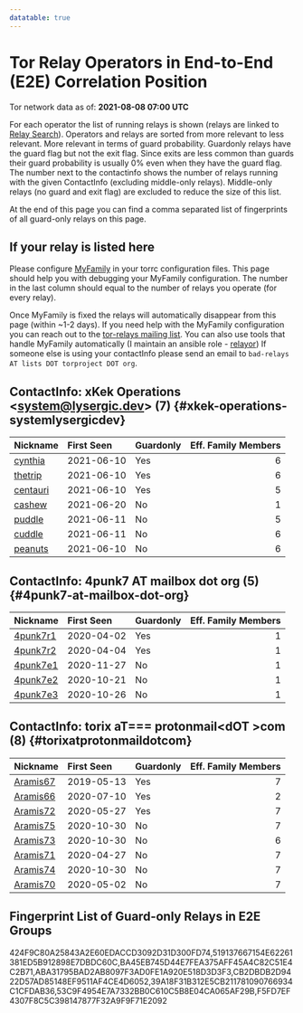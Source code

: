 ```yaml
---
datatable: true
---
```



# Tor Relay Operators in End-to-End (E2E) Correlation Position

Tor network data as of: **2021-08-08 07:00 UTC**

For each operator the list of running relays is shown (relays are linked to [Relay Search](https://metrics.torproject.org/rs.html)).
Operators and relays are sorted from more relevant to less relevant. More relevant in terms of guard probability.
Guardonly relays have the guard flag but not the exit flag.
Since exits are less common than guards their guard probability is usually 0% even when they have the guard flag.
The number next to the contactinfo shows the number of relays running with the given ContactInfo (excluding middle-only relays).
Middle-only relays (no guard and exit flag) are excluded to reduce the size of this list.

At the end of this page you can find a comma separated list of fingerprints of all guard-only relays on this page.

## If your relay is listed here
Please configure [MyFamily](https://www.torproject.org/docs/tor-manual.html.en#MyFamily) in your torrc configuration files.
This page should help you with debugging your MyFamily configuration. The number in the last column should equal to the number of
relays you operate (for every relay).

Once MyFamily is fixed the relays will automatically disappear from this page (within ~1-2 days).
If you need help with the MyFamily configuration you can reach out to the
[tor-relays mailing list](https://lists.torproject.org/cgi-bin/mailman/listinfo/tor-relays).
You can also use tools that handle MyFamily automatically (I maintain an ansible role - 
[relayor](https://medium.com/@nusenu/deploying-tor-relays-with-ansible-6612593fa34d))
If someone else is using your contactInfo please send an email to ```bad-relays AT lists DOT torproject DOT org```.


## ContactInfo: xKek Operations &lt;system@lysergic.dev&gt; (7) {#xkek-operations-systemlysergicdev}

| Nickname                                                                                            | First Seen   | Guardonly   |   Eff. Family Members |
|:----------------------------------------------------------------------------------------------------|:-------------|:------------|----------------------:|
| [cynthia](https://metrics.torproject.org/rs.html#details/519137667154E62261381ED5B912898E7DBDC60C)  | 2021-06-10   | Yes         |                     6 |
| [thetrip](https://metrics.torproject.org/rs.html#details/424F9C80A25843A2E60EDACCD3092D31D300FD74)  | 2021-06-10   | Yes         |                     6 |
| [centauri](https://metrics.torproject.org/rs.html#details/BA45EB745D44E7FEA375AFF45A4C82C51E4C2B71) | 2021-06-10   | Yes         |                     5 |
| [cashew](https://metrics.torproject.org/rs.html#details/8063D1DCE54116090DD1B03E0D602E4AABE281F1)   | 2021-06-20   | No          |                     1 |
| [puddle](https://metrics.torproject.org/rs.html#details/9AF0C9EB3BDE62145DCE690CC82B9B8D79987E10)   | 2021-06-11   | No          |                     5 |
| [cuddle](https://metrics.torproject.org/rs.html#details/C1734E8C2D2DC1A579794DFA209C7CBCFA2B26F7)   | 2021-06-11   | No          |                     6 |
| [peanuts](https://metrics.torproject.org/rs.html#details/F62B74728AC72A495C986255199D9AF19CCA5B51)  | 2021-06-10   | No          |                     6 |

## ContactInfo: 4punk7 AT mailbox dot org (5) {#4punk7-at-mailbox-dot-org}

| Nickname                                                                                            | First Seen   | Guardonly   |   Eff. Family Members |
|:----------------------------------------------------------------------------------------------------|:-------------|:------------|----------------------:|
| [4punk7r1](https://metrics.torproject.org/rs.html#details/ABA31795BAD2AB8097F3AD0FE1A920E518D3D3F3) | 2020-04-02   | Yes         |                     1 |
| [4punk7r2](https://metrics.torproject.org/rs.html#details/CB2DBDB2D9422D57AD85148EF9511AF4CE4D6052) | 2020-04-04   | Yes         |                     1 |
| [4punk7e1](https://metrics.torproject.org/rs.html#details/2E0C69E59B5B6AA15BB1C269690722607663416C) | 2020-11-27   | No          |                     1 |
| [4punk7e2](https://metrics.torproject.org/rs.html#details/68057FD302B0F83C0ED00B6D70FDAD6BEEF2005B) | 2020-10-21   | No          |                     1 |
| [4punk7e3](https://metrics.torproject.org/rs.html#details/F42FF0E095F23AD253622272F984649DDEEB402C) | 2020-10-26   | No          |                     1 |

## ContactInfo: torix aT=== protonmail&lt;dOT &gt;com (8) {#torixatprotonmaildotcom}

| Nickname                                                                                            | First Seen   | Guardonly   |   Eff. Family Members |
|:----------------------------------------------------------------------------------------------------|:-------------|:------------|----------------------:|
| [Aramis67](https://metrics.torproject.org/rs.html#details/53C9F4954E7A7332BB0C610C5B8E04CA065AF29B) | 2019-05-13   | Yes         |                     7 |
| [Aramis66](https://metrics.torproject.org/rs.html#details/39A18F31B312E5CB211781090766934C1CFDAB36) | 2020-07-10   | Yes         |                     2 |
| [Aramis72](https://metrics.torproject.org/rs.html#details/F5FD7EF4307F8C5C398147877F32A9F9F71E2092) | 2020-05-27   | Yes         |                     7 |
| [Aramis75](https://metrics.torproject.org/rs.html#details/4D2A4831BB67853A6FA01517A61B810D4480AE2F) | 2020-10-30   | No          |                     7 |
| [Aramis73](https://metrics.torproject.org/rs.html#details/5FCB4186E2BCD4E8E510EACEC7AABE2194CA36BC) | 2020-10-30   | No          |                     6 |
| [Aramis71](https://metrics.torproject.org/rs.html#details/AB32B2EA350C10888144A7ECCA7FFACA844C2052) | 2020-04-27   | No          |                     7 |
| [Aramis74](https://metrics.torproject.org/rs.html#details/B8F6C6A0F6D0ACBEB3D39B1D99161EFACCE27E6F) | 2020-10-30   | No          |                     7 |
| [Aramis70](https://metrics.torproject.org/rs.html#details/DEAA89B5B8D9CEAD5CE0F9281D482A4EACC30592) | 2020-05-02   | No          |                     7 |


## Fingerprint List of Guard-only Relays in E2E Groups

424F9C80A25843A2E60EDACCD3092D31D300FD74,519137667154E62261381ED5B912898E7DBDC60C,BA45EB745D44E7FEA375AFF45A4C82C51E4C2B71,ABA31795BAD2AB8097F3AD0FE1A920E518D3D3F3,CB2DBDB2D9422D57AD85148EF9511AF4CE4D6052,39A18F31B312E5CB211781090766934C1CFDAB36,53C9F4954E7A7332BB0C610C5B8E04CA065AF29B,F5FD7EF4307F8C5C398147877F32A9F9F71E2092